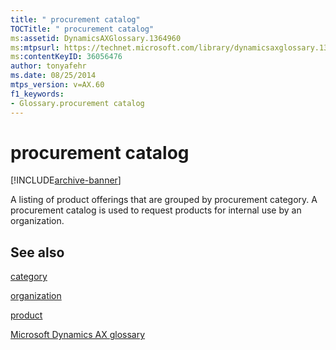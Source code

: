 ```yaml
---
title: " procurement catalog"
TOCTitle: " procurement catalog"
ms:assetid: DynamicsAXGlossary.1364960
ms:mtpsurl: https://technet.microsoft.com/library/dynamicsaxglossary.1364960(v=AX.60)
ms:contentKeyID: 36056476
author: tonyafehr
ms.date: 08/25/2014
mtps_version: v=AX.60
f1_keywords:
- Glossary.procurement catalog
---
```


# procurement catalog


[!INCLUDE[archive-banner](includes/archive-banner.md)]

A listing of product offerings that are grouped by procurement category. A procurement catalog is used to request products for internal use by an organization.

## See also

[category](https://technet.microsoft.com/library/hh242303\(v=ax.60\))

[organization](organization.md)

[product](product.md)

[Microsoft Dynamics AX glossary](glossary/microsoft-dynamics-ax-glossary.md)

  


